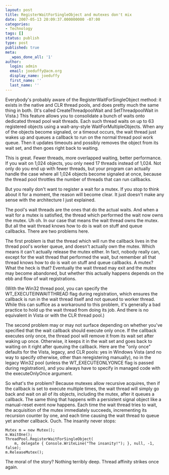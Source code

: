 ```yaml
---
layout: post
title: RegisterWaitForSingleObject and mutexes don't mix
date: 2007-05-13 20:09:37.000000000 -07:00
categories:
- Technology
tags: []
status: publish
type: post
published: true
meta:
  _wpas_done_all: '1'
author:
  login: admin
  email: joeduffy@acm.org
  display_name: joeduffy
  first_name: ''
  last_name: ''
---
```

Everybody's probably aware of the RegisterWaitForSingleObject method: it exists
in the native and CLR thread pools, and does pretty much the same thing in both.
(It's called CreateThreadpoolWait and SetThreadpoolWait in Vista.)  This feature
allows you to consolidate a bunch of waits onto dedicated thread pool wait threads.
Each such thread waits on up to 63 registered objects using a wait-any-style WaitForMultipleObjects.
When any of the objects become signaled, or a timeout occurs, the wait thread
just wakes up and queues a callback to run on the normal thread pool work queue.
Then it updates timeouts and possibly removes the object from its wait set, and then
goes right back to waiting.

This is great.  Fewer threads, more overlapped waiting, better performance.
If you wait on 1,024 objects, you only need 17 threads instead of 1,024.  Not
only do you end up with fewer threads, but your program can actually handle the case
where all 1,024 objects become signaled at once, because the thread pool throttles
the number of threads that can run callbacks.

But you really don't want to register a wait for a mutex.  If you stop to
think about it for a moment, the reason will become clear.  It just doesn't
make any sense with the architecture I just explained.

The pool's wait threads are the ones that do the actual waits.  And when a
wait for a mutex is satisfied, the thread which performed the wait now owns the mutex.
Uh oh.  In our case that means the wait thread owns the mutex.  But all
the wait thread knows how to do is wait on stuff and queue callbacks.  There
are two problems here.

The first problem is that the thread which will run the callback lives in the thread
pool's worker queue, and doesn't actually own the mutex.  Which means it
can't actually release the mutex either.  In fact, nobody really can, except
for the wait thread that performed the wait, but remember all that thread knows how
to do is wait on stuff and queue callbacks.  A mutex?  What the heck is
that?  Eventually the wait thread may exit and the mutex may become abandoned,
but whether this actually happens depends on the ebb and flow of wait registrations.

(With the Win32 thread pool, you can specify the WT\_EXECUTEINWAITTHREAD flag during
registration, which ensures the callback is run in the wait thread itself and not
queued to worker thread.  While this can suffice as a workaround to this problem,
it's generally a bad practice to hold up the wait thread from doing its job.
And there is no equivalent in Vista or with the CLR thread pool.)

The second problem may or may not surface depending on whether you've specified
that the wait callback should execute only once.  If the callback executes only
once, the thread pool will remove it from its wait set after waking up once.
Otherwise, it keeps it in the wait set and goes back to waiting on it right after
queuing the callback.  Here are the "only once" defaults for the Vista, legacy,
and CLR pools: yes in Windows Vista (and no way to specify otherwise, other than
reregistering manually), no in the legacy Win32 pool (unless the WT\_EXECUTEONLYONCE
flag is passed during registration), and you always have to specify in managed code
with the executeOnlyOnce argument.

So what's the problem?  Because mutexes allow recursive acquires, then if the
callback is set to execute multiple times, the wait thread will simply go back and
wait on all of its objects, including the mutex, after it queues a callback.
The same thing that happens with a persistent signal object like a manual-reset event
now happens.  Each time the wait thread tries to wait, the acquisition
of the mutex immediately succeeds, incrementing its recursion counter by one, and
each time causing the wait thread to queue yet another callback.  Ouch.
The insanity never stops:

```
Mutex m = new Mutex();
m.WaitOne();
ThreadPool.RegisterWaitForSingleObject(
    m, delegate { Console.WriteLine("The insanity!"); }, null, -1, false);
m.ReleaseMutex();
```

The moral of the story?  Nothing terribly deep.  Thread affinity strikes
once again.

